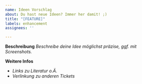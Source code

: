```yaml
---
name: Ideen Vorschlag
about: Du hast neue Ideen? Immer her damit! ;)
title: "[FEATURE]"
labels: enhancement
assignees: ''

---
```


**Beschreibung**
_Beschreibe deine Idee möglichst präzise, ggf. mit Screenshots._

**Weitere Infos**
* _Links zu Literatur o.Ä._
* _Verlinkung zu anderen Tickets_

